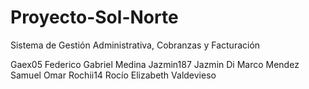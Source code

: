 # Proyecto-Sol-Norte
Sistema de Gestión Administrativa, Cobranzas y Facturación

Gaex05 Federico Gabriel Medina
Jazmin187 Jazmin Di Marco
 Mendez Samuel Omar
Rochii14 Rocío Elizabeth Valdevieso

